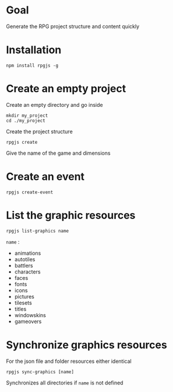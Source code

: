 # Goal #

Generate the RPG project structure and content quickly

# Installation #

    npm install rpgjs -g

# Create an empty project #

Create an empty directory and go inside

    mkdir my_project
    cd ./my_project

Create the project structure

    rpgjs create

Give the name of the game and dimensions

# Create an event #

    rpgjs create-event

# List the graphic resources #

    rpgjs list-graphics name

`name` :

- animations
- autotiles
- battlers
- characters
- faces
- fonts
- icons
- pictures
- tilesets
- titles
- windowskins
- gameovers

# Synchronize graphics resources #

For the json file and folder resources either identical

    rpgjs sync-graphics [name]

Synchronizes all directories if `name` is not defined